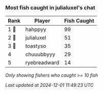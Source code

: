 ### Most fish caught in julialuxel's chat
| Rank | Player | Fish Caught |
|------|--------|-----------|
| 1 🥇  | hahppyy  | 99 |
| 2 🥈  | julialuxel  | 51 |
| 3 🥉  | toastyso  | 35 |
| 4  | chuuubbyyy  | 29 |
| 5  | ryebreadward  | 14 |

_Only showing fishers who caught >= 10 fish_

_Last updated at 2024-12-01 11:49:23 UTC_